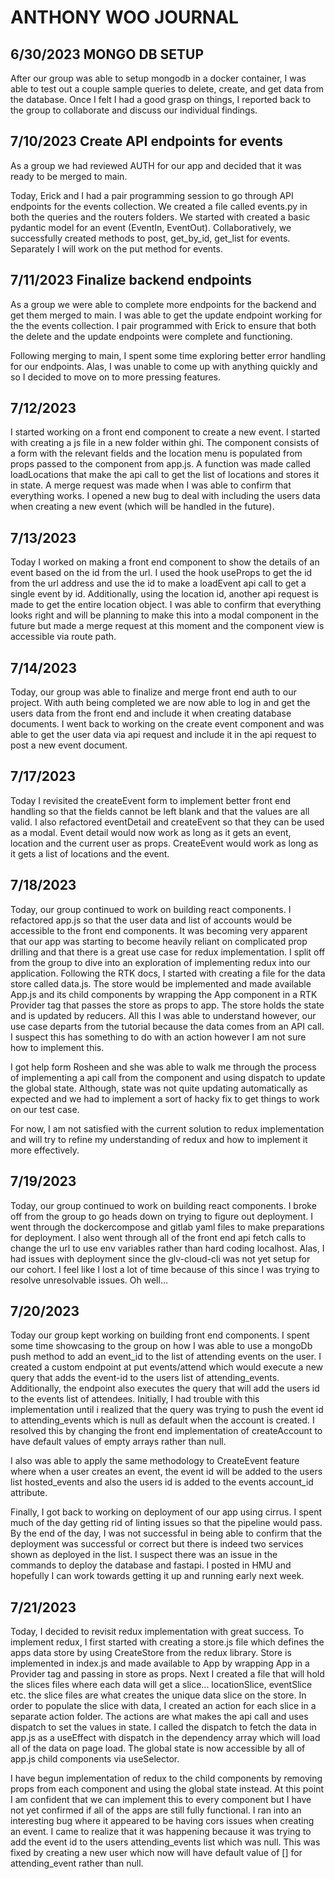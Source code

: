 # ANTHONY WOO JOURNAL

## 6/30/2023 MONGO DB SETUP

After our group was able to setup mongodb in a docker container, I was able to test out a couple sample queries to delete, create, and get data from the database. Once I felt I had a good grasp on things, I reported back to the group to collaborate and discuss our individual findings.

## 7/10/2023 Create API endpoints for events

As a group we had reviewed AUTH for our app and decided that it was ready to be merged to main.

Today, Erick and I had a pair programming session to go through API endpoints for the events collection. We created a file called events.py in both the queries and the routers folders. We started with created a basic pydantic model for an event (EventIn, EventOut). Collaboratively, we successfully created methods to post, get_by_id, get_list for events. Separately I will work on the put method for events.

## 7/11/2023 Finalize backend endpoints

As a group we were able to complete more endpoints for the backend and get them merged to main. I was able to get the update endpoint working for the the events collection. I pair programmed with Erick to ensure that both the delete and the update endpoints were complete and functioning.

Following merging to main, I spent some time exploring better error handling for our endpoints. Alas, I was unable to come up with anything quickly and so I decided to move on to more pressing features.

## 7/12/2023

I started working on a front end component to create a new event. I started with creating a js file in a new folder within ghi. The component consists of a form with the relevant fields and the location menu is populated from props passed to the component from app.js. A function was made called loadLocations that make the api call to get the list of locations and stores it in state. A merge request was made when I was able to confirm that everything works. I opened a new bug to deal with including the users data when creating a new event (which will be handled in the future).

## 7/13/2023

Today I worked on making a front end component to show the details of an event based on the id from the url. I used the hook useProps to get the id from the url address and use the id to make a loadEvent api call to get a single event by id. Additionally, using the location id, another api request is made to get the entire location object. I was able to confirm that everything looks right and will be planning to make this into a modal component in the future but made a merge request at this moment and the component view is accessible via route path.

## 7/14/2023

Today, our group was able to finalize and merge front end auth to our project. With auth being completed we are now able to log in and get the users data from the front end and include it when creating database documents. I went back to working on the create event component and was able to get the user data via api request and include it in the api request to post a new event document.

## 7/17/2023

Today I revisited the createEvent form to implement better front end handling so that the fields cannot be left blank and that the values are all valid. I also refactored eventDetail and createEvent so that they can be used as a modal. Event detail would now work as long as it gets an event, location and the current user as props. CreateEvent would work as long as it gets a list of locations and the event.

## 7/18/2023

Today, our group continued to work on building react components. I refactored app.js so that the user data and list of accounts would be accessible to the front end components. It was becoming very apparent that our app was starting to become heavily reliant on complicated prop drilling and that there is a great use case for redux implementation. I split off from the group to dive into an exploration of implementing redux into our application. Following the RTK docs, I started with creating a file for the data store called data.js. The store would be implemented and made available App.js and its child components by wrapping the App component in a RTK Provider tag that passes the store as props to app. The store holds the state and is updated by reducers. All this I was able to understand however, our use case departs from the tutorial because the data comes from an API call. I suspect this has something to do with an action however I am not sure how to implement this.

I got help form Rosheen and she was able to walk me through the process of implementing a api call from the component and using dispatch to update the global state. Although, state was not quite updating automatically as expected and we had to implement a sort of hacky fix to get things to work on our test case.

For now, I am not satisfied with the current solution to redux implementation and will try to refine my understanding of redux and how to implement it more effectively.

## 7/19/2023

Today, our group continued to work on building react components. I broke off from the group to go heads down on trying to figure out deployment. I went through the dockercompose and gitlab yaml files to make preparations for deployment. I also went through all of the front end api fetch calls to change the url to use env variables rather than hard coding localhost. Alas, I had issues with deployment since the glv-cloud-cli was not yet setup for our cohort. I feel like I lost a lot of time because of this since I was trying to resolve unresolvable issues. Oh well...

## 7/20/2023

Today our group kept working on building front end components. I spent some time showcasing to the group on how I was able to use a mongoDb push method to add an event_id to the list of attending events on the user. I created a custom endpoint at put events/attend which would execute a new query that adds the event-id to the users list of attending_events. Additionally, the endpoint also executes the query that will add the users id to the events list of attendees. Initially, I had trouble with this implementation until i realized that the query was trying to push the event id to attending_events which is null as default when the account is created. I resolved this by changing the front end implementation of createAccount to have default values of empty arrays rather than null.

I also was able to apply the same methodology to CreateEvent feature where when a user creates an event, the event id will be added to the users list hosted_events and also the users id is added to the events account_id attribute.

Finally, I got back to working on deployment of our app using cirrus. I spent much of the day getting rid of linting issues so that the pipeline would pass. By the end of the day, I was not successful in being able to confirm that the deployment was successful or correct but there is indeed two services shown as deployed in the list. I suspect there was an issue in the commands to deploy the database and fastapi. I posted in HMU and hopefully I can work towards getting it up and running early next week.

## 7/21/2023

Today, I decided to revisit redux implementation with great success. To implement redux, I first started with creating a store.js file which defines the apps data store by using CreateStore from the redux library. Store is implemented in index.js and made available to App by wrapping App in a Provider tag and passing in store as props. Next I created a file that will hold the slices files where each data will get a slice... locationSlice, eventSlice etc. the slice files are what creates the unique data slice on the store. In order to populate the slice with data, I created an action for each slice in a separate action folder. The actions are what makes the api call and uses dispatch to set the values in state. I called the dispatch to fetch the data in app.js as a useEffect with dispatch in the dependency array which will load all of the data on page load. The global state is now accessible by all of app.js child components via useSelector.

I have begun implementation of redux to the child components by removing props from each component and using the global state instead. At this point I am confident that we can implement this to every component but I have not yet confirmed if all of the apps are still fully functional. I ran into an interesting bug where it appeared to be having cors issues when creating an event. I came to realize that it was happening because it was trying to add the event id to the users attending_events list which was null. This was fixed by creating a new user which now will have default value of [] for attending_event rather than null.
